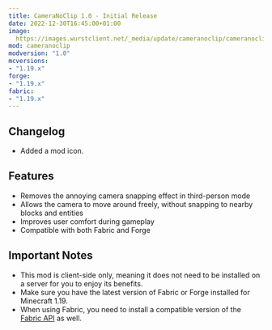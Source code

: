 ```yaml
---
title: CameraNoClip 1.0 - Initial Release
date: 2022-12-30T16:45:00+01:00
image: 
  https://images.wurstclient.net/_media/update/cameranoclip/cameranoclip_1.0_540p.webp
mod: cameranoclip
modversion: "1.0"
mcversions:
- "1.19.x"
forge:
- "1.19.x"
fabric:
- "1.19.x"
---
```

## Changelog
- Added a mod icon.

## Features
- Removes the annoying camera snapping effect in third-person mode
- Allows the camera to move around freely, without snapping to nearby blocks and entities
- Improves user comfort during gameplay
- Compatible with both Fabric and Forge

## Important Notes
- This mod is client-side only, meaning it does not need to be installed on a server for you to enjoy its benefits.
- Make sure you have the latest version of Fabric or Forge installed for Minecraft 1.19.
- When using Fabric, you need to install a compatible version of the [Fabric API](https://modrinth.com/mod/fabric-api/versions) as well.
